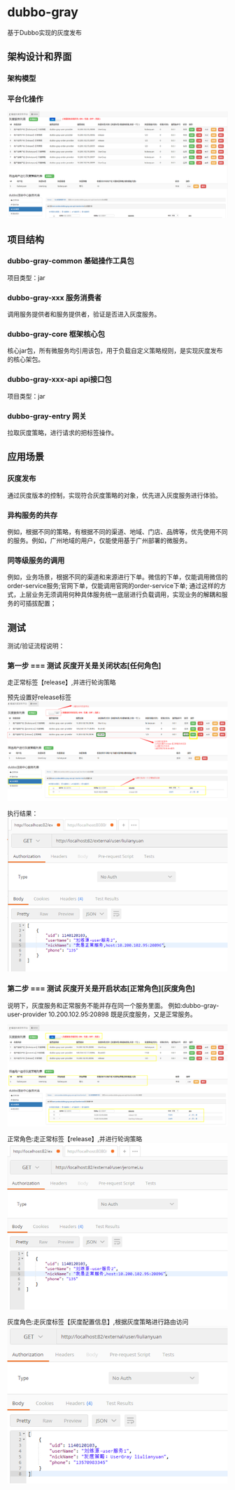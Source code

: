 # dubbo-gray
基于Dubbo实现的灰度发布

## 架构设计和界面

### 架构模型

### 平台化操作
![平台化界面图](https://raw.githubusercontent.com/JeromeLiuLly/dubbo-gray/master/img/平台化操作.png)

## 项目结构
### dubbo-gray-common 基础操作工具包
项目类型：jar

### dubbo-gray-xxx 服务消费者
调用服务提供者和服务提供者，验证是否进入灰度服务。

### dubbo-gray-core 框架核心包
核心jar包，所有微服务均引用该包，用于负载自定义策略规则，是实现灰度发布的核心架包。

### dubbo-gray-xxx-api api接口包
项目类型：jar

### dubbo-gray-entry 网关
拉取灰度策略，进行请求的把标签操作。

## 应用场景

### 灰度发布
通过灰度版本的控制，实现符合灰度策略的对象，优先进入灰度服务进行体验。

### 异构服务的共存
例如，根据不同的策略，有根据不同的渠道、地域、门店、品牌等，优先使用不同的服务。例如，广州地域的用户，仅能使用基于广州部署的微服务。

### 同等级服务的调用
例如，业务场景，根据不同的渠道和来源进行下单。微信的下单，仅能调用微信的order-service服务;官网下单，仅能调用官网的order-service下单;
通过这样的方式，上层业务无须调用何种具体服务统一底层进行负载调用，实现业务的解耦和服务的可插拔配置；

## 测试
测试/验证流程说明：

### 第一步 === 测试 灰度开关是关闭状态[任何角色]
走正常标签【release】,并进行轮询策略

预先设置好release标签
![图一](https://raw.githubusercontent.com/JeromeLiuLly/dubbo-gray/master/img/第一步-release-1.png)

执行结果：
![图二](https://raw.githubusercontent.com/JeromeLiuLly/dubbo-gray/master/img/第一步-release-result.png)

### 第二步 === 测试 灰度开关是开启状态[正常角色][灰度角色]
说明下，灰度服务和正常服务不能并存在同一个服务里面。
例如:dubbo-gray-user-provider 10.200.102.95:20898 既是灰度服务，又是正常服务。

![图三](https://raw.githubusercontent.com/JeromeLiuLly/dubbo-gray/master/img/第二步-正常角色-release.png)

正常角色:走正常标签【release】,并进行轮询策略
![图四](https://raw.githubusercontent.com/JeromeLiuLly/dubbo-gray/master/img/第二步-正常角色-release-result.png)

灰度角色:走灰度标签【灰度配置信息】,根据灰度策略进行路由访问
![图四](https://raw.githubusercontent.com/JeromeLiuLly/dubbo-gray/master/img/第二步-灰度角色-gray.png)